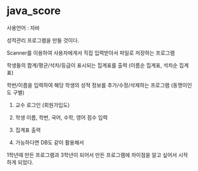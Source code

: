 # java_score


사용언어 : 자바

성적관리 프로그램을 만들 것이다.


Scanner를 이용하여 사용자에게서 직접 입력받아서 파일로 저장하는 프로그램

학생들의 합계/평균/석차/등급이 표시되는 집계표를 출력 (이름순 집계표, 석차순 집계표)

학번/이름을 입력하여 해당 학생의 성적 정보를 추가/수정/삭제하는 프로그램 (동명이인도 구별)

1. 교수 로그인 (회원가입도)
2. 학생 이름, 학번, 국어, 수학, 영어 점수 입력
3. 집계표 출력

4. 가능하다면 DB도 같이 활용해서


1학년때 만든 프로그램과 3학년이 되어서 만든 프로그램에 차이점을 알고 싶어서 시작하게 되었다.
